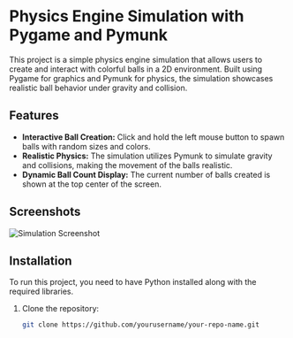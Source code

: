 # Physics Engine Simulation with Pygame and Pymunk

This project is a simple physics engine simulation that allows users to create and interact with colorful balls in a 2D environment. Built using Pygame for graphics and Pymunk for physics, the simulation showcases realistic ball behavior under gravity and collision.

## Features

- **Interactive Ball Creation:** Click and hold the left mouse button to spawn balls with random sizes and colors.
- **Realistic Physics:** The simulation utilizes Pymunk to simulate gravity and collisions, making the movement of the balls realistic.
- **Dynamic Ball Count Display:** The current number of balls created is shown at the top center of the screen.

## Screenshots

![Simulation Screenshot](screenshot.png)  <!-- Replace with an actual screenshot -->

## Installation

To run this project, you need to have Python installed along with the required libraries.

1. Clone the repository:
   ```bash
   git clone https://github.com/yourusername/your-repo-name.git
